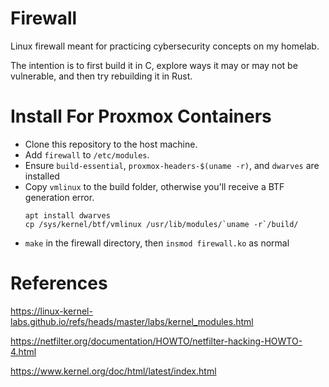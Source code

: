 Firewall
===

Linux firewall meant for practicing cybersecurity concepts on my homelab.

The intention is to first build it in C, explore ways it may or may not be vulnerable, and then try rebuilding it in Rust.

Install For Proxmox Containers
===

- Clone this repository to the host machine.
- Add `firewall` to `/etc/modules`.
- Ensure `build-essential`, `proxmox-headers-$(uname -r)`, and `dwarves` are installed
- Copy `vmlinux` to the build folder, otherwise you'll receive a BTF generation error.
  ```
  apt install dwarves
  cp /sys/kernel/btf/vmlinux /usr/lib/modules/`uname -r`/build/
  ```
- `make` in the firewall directory, then `insmod firewall.ko` as normal

References
===

https://linux-kernel-labs.github.io/refs/heads/master/labs/kernel_modules.html

https://netfilter.org/documentation/HOWTO/netfilter-hacking-HOWTO-4.html

https://www.kernel.org/doc/html/latest/index.html

